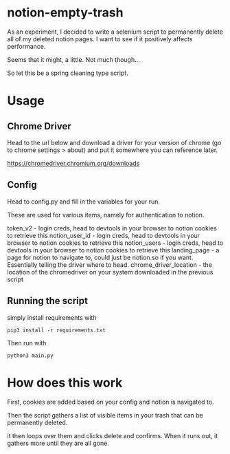 # notion-empty-trash
As an experiment, I decided to write a selenium script to permanently delete all of my deleted notion pages. I want to see if 
it positively affects performance.

Seems that it might, a little. Not much though...

So let this be a spring cleaning type script.

# Usage
## Chrome Driver
Head to the url below and download a driver for your version of chrome (go to chrome settings > about) and put it somewhere you can reference later.

https://chromedriver.chromium.org/downloads

## Config
Head to config.py and fill in the variables for your run.

These are used for various items, namely for authentication to notion.

token_v2 - login creds, head to devtools in your browser to notion cookies to retrieve this
notion_user_id - login creds, head to devtools in your browser to notion cookies to retrieve this
notion_users - login creds, head to devtools in your browser to notion cookies to retrieve this
landing_page - a page for notion to navigate to, could just be notion.so if you want. Essentially telling the driver where to head.
chrome_driver_location - the location of the chromedriver on your system downloaded in the previous script

## Running the script

simply install requirements with 

`pip3 install -r requirements.txt`

Then run with 

`python3 main.py`

# How does this work
First, cookies are added based on your config and notion is navigated to.

Then the script gathers a list of visible items in your trash that can be permanently deleted.

it then loops over them and clicks delete and confirms. When it runs out, it gathers more until they are all gone.